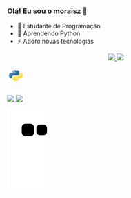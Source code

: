 ### Olá! Eu sou o moraisz 👋

- 🔭 Estudante de Programação
- 🌱 Aprendendo Python
- ⚡ Adoro novas tecnologias

<div align="center">
  <a href="https://github.com/moraisz">
  <img height="180em" src="https://github-readme-stats.vercel.app/api?username=moraisz&show_icons=true&theme=dracula&include_all_commits=true&count_private=true"/>
  <img height="180em" src="https://github-readme-stats.vercel.app/api/top-langs/?username=moraisz&layout=compact&langs_count=7&theme=dracula"/>
</div>
<div style="display: inline_block"><br>
  <img align="center" alt="Moraisz-Python" height="30" width="40" src="https://raw.githubusercontent.com/devicons/devicon/master/icons/python/python-original.svg">
</div>
  
  ##
 
<div> 
  <a href="https://instagram.com/moraiszmarcosv" target="_blank"><img src="https://img.shields.io/badge/-Instagram-%23E4405F?style=for-the-badge&logo=instagram&logoColor=white" target="_blank"></a>
  <a href="https://www.linkedin.com/in/moraisz/" target="_blank"><img src="https://img.shields.io/badge/-LinkedIn-%230077B5?style=for-the-badge&logo=linkedin&logoColor=white" target="_blank"></a> 
  
![Snake animation](https://github.com/moraisz/moraisz/blob/output/github-contribution-grid-snake.svg)
